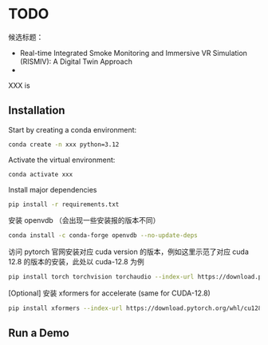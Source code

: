 # TODO

候选标题：
- Real-time Integrated Smoke Monitoring and Immersive VR Simulation (RISMIV): A Digital Twin Approach
- 


XXX is 

## Installation

Start by creating a conda environment:

```bash
conda create -n xxx python=3.12
```

Activate the virtual environment:

```bash
conda activate xxx
```

Install major dependencies

```bash
pip install -r requirements.txt
```

安装 openvdb （会出现一些安装报的版本不同）

```bash
conda install -c conda-forge openvdb --no-update-deps
```

访问 pytorch 官网安装对应 cuda version 的版本，例如这里示范了对应 cuda 12.8 的版本的安装，此处以 cuda-12.8 为例

```bash
pip install torch torchvision torchaudio --index-url https://download.pytorch.org/whl/cu128
```

[Optional] 安装 xformers for accelerate (same for CUDA-12.8)

```bash
pip install xformers --index-url https://download.pytorch.org/whl/cu128
```

## Run a Demo

